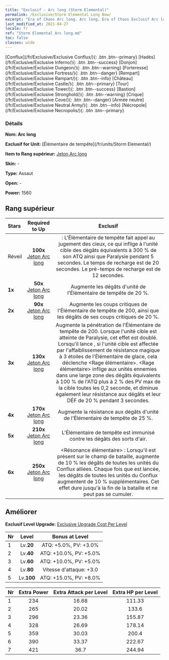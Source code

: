 ```yaml
---
title: "Exclusif - Arc long (Storm Elemental)"
permalink: /Exclusive/Storm Elemental Long Bow/
excerpt: "Era of Chaos Arc long. Arc long. Era of Chaos Exclusif Arc long. Élémentaire de tempête Exclusif."
last_modified_at: 2021-04-27
locale: fr
ref: "Storm Elemental Arc long.md"
toc: false
classes: wide
---
```

 [Conflux](/fr/Exclusive/Exclusive Conflux/){: .btn .btn--primary} [Hadès](/fr/Exclusive/Exclusive Inferno/){: .btn .btn--success} [Donjon](/fr/Exclusive/Exclusive Dungeon/){: .btn .btn--warning} [Forteresse](/fr/Exclusive/Exclusive Fortress/){: .btn .btn--danger} [Rempart](/fr/Exclusive/Exclusive Rampart/){: .btn .btn--info} [Château](/fr/Exclusive/Exclusive Castle/){: .btn .btn--primary} [Tour](/fr/Exclusive/Exclusive Tower/){: .btn .btn--success} [Bastion](/fr/Exclusive/Exclusive Stronghold/){: .btn .btn--warning} [Crique](/fr/Exclusive/Exclusive Cove/){: .btn .btn--danger} [Armée neutre](/fr/Exclusive/Exclusive Neutral Army/){: .btn .btn--info} [Nécropole](/fr/Exclusive/Exclusive Necropolis/){: .btn .btn--primary} 

### Détails
 **Nom: Arc long** 

 **Exclusif for Unit:** [Élémentaire de tempête](/fr/units/Storm Elemental/) 

 **Item to Rang supérieur:** [Jeton Arc long](/ItemsFR/con_914/)

 **Skin:** -

 **Type:** Assaut

 **Open:** -

 **Power:** 1560

## Rang supérieur

  |     Stars    |  Required to Up | Exclusif |
  |:-------------|:---------------:|:---------------:|
  |  Réveil  | **100x** [Jeton Arc long](/ItemsFR/con_914/) | <Force de la nature> : L'Élémentaire de tempête fait appel au jugement des cieux, ce qui inflige à l'unité cible des dégâts équivalents à 300 % de son ATQ ainsi que Paralysie pendant 5 secondes. Le temps de recharge est de 20 secondes. Le pré-temps de recharge est de 12 secondes. |
  | **1x** <i class="fas fa-star"/> | **50x** [Jeton Arc long](/ItemsFR/con_914/) | Augmente les dégâts d'unité de l'Élémentaire de tempête de 20 %. |
  | **2x** <i class="fas fa-star"/> | **90x** [Jeton Arc long](/ItemsFR/con_914/) | Augmente les coups critiques de l'Élémentaire de tempête de 200, ainsi que les dégâts de ses coups critiques de 20 %. |
  | **3x** <i class="fas fa-star"/> | **130x** [Jeton Arc long](/ItemsFR/con_914/) | Augmente la pénétration de l'Élémentaire de tempête de 200. Lorsque l'unité cible est atteinte de Paralysie, cet effet est doublé. Lorsqu'il lance <Force de la nature>, si l'unité cible est affectée par l'affaiblissement de résistance magique à 3 étoiles de l'Élémentaire de glace, cela déclenche <Rage élémentaire>. <Rage élémentaire> inflige aux unités ennemies dans une large zone des dégâts équivalents à 100 % de l'ATQ plus à 2 % des PV max de la cible toutes les 0,2 seconde, et diminue également leur résistance aux dégâts et leur DÉF de 20 % pendant 3 secondes. |
  | **4x** <i class="fas fa-star"/> | **170x** [Jeton Arc long](/ItemsFR/con_914/) | Augmente la résistance aux dégâts d'unité de l'Élémentaire de tempête de 25 %. |
  | **5x** <i class="fas fa-star"/> | **210x** [Jeton Arc long](/ItemsFR/con_914/) | L'Élémentaire de tempête est immunisé contre les dégâts des sorts d'air. |
  | **6x** <i class="fas fa-star"/> | **250x** [Jeton Arc long](/ItemsFR/con_914/) | <Résonance élémentaire> : Lorsqu'il est présent sur le champ de bataille, augmente de 10 % les dégâts de toutes les unités du Conflux alliées. Chaque fois que <Force de la nature> est lancée, les dégâts de toutes les unités du Conflux augmentent de 10 % supplémentaires. Cet effet dure jusqu'à la fin de la bataille et ne peut pas se cumuler. |


## Améliorer
 **Exclusif Level Upgrade:** [Exclusive Upgrade Cost Per Level](/Exclusive/ExclusiveUpgradeCostPerLevel/)

  |  Nr  |   Level  | Bonus at Level |
  |:-----|:--------:|:--------------:|
  | 1 | Lv.**20** | ATQ: +5.0%, PV: +3.0% |
  | 2 | Lv.**40** | ATQ: +10.0%, PV: +5.0% |
  | 3 | Lv.**60** | ATQ: +10.0%, PV: +5.0% |
  | 4 | Lv.**80** | Vitesse d'attaque: +3.0 |
  | 5 | Lv.**100** | ATQ: +15.0%, PV: +8.0% |


  |  Nr  |  Extra Power | Extra Attack per Level | Extra HP per Level |
  |:-----|:--------:|:--------:|:--------:|
  | 1 | 234 | 16.68 | 111.33 |
  | 2 | 265 | 20.02 | 133.6 |
  | 3 | 296 | 23.36 | 155.87 |
  | 4 | 328 | 26.69 | 178.14 |
  | 5 | 359 | 30.03 | 200.4 |
  | 6 | 390 | 33.37 | 222.67 |
  | 7 | 421 | 36.7 | 244.94 |


